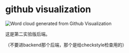# github visualization


![Word cloud generated from Github Visualization](https://githubvisualizationdeploy-production.up.railway.app/api/repo/freeCodeCamp/freeCodeCamp/issues/wordcloud_pic/200/1000/200)


这是第二实验版后端。

（不要进backend那个后端，那个是给checkstyle检查用的）
